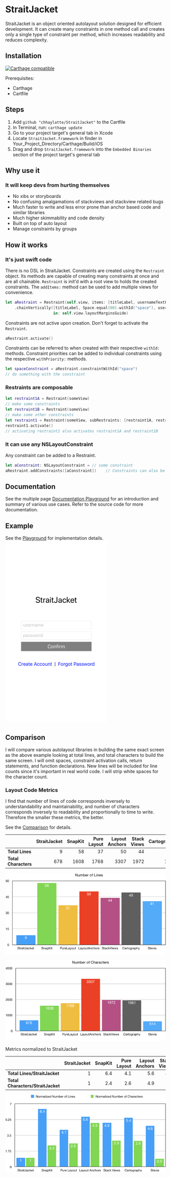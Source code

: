 #  StraitJacket
StraitJacket is an object oriented autolayout solution designed for efficient development.  It can create many constraints in one method call and creates only a single type of constraint per method, which increases readability and reduces complexity.

## Installation

[![Carthage compatible](https://img.shields.io/badge/Carthage-compatible-4BC51D.svg?style=flat)](https://github.com/Carthage/Carthage)

Prerequisites:
- Carthage
- Cartfile

## Steps
1. Add `github "chhaylatte/StraitJacket"` to the Cartfile
2. In Terminal, run: `carthage update`
3. Go to your project target's general tab in Xcode
4. Locate `StraitJacket.framework` in finder in Your_Project_Directory/Carthage/Build/iOS
5. Drag and drop `StraitJacket.framework` into the `Embedded Binaries` section of the project target's general tab

## Why use it
### It will keep devs from hurting themselves
- No xibs or storyboards
- No confusing amalgamations of stackviews and stackview related bugs
- Much faster to write and less error prone than anchor based code and similar libraries
- Much higher skimmability and code density
- Built on top of auto layout
- Manage constraints by groups

## How it works
### It's just swift code

There is no DSL in StraitJacket.  Constraints are created using the `Restraint` object.  Its methods are capable of creating many constraints at once and are all chainable.  `Restraint` is init'd with a root view to holds the created constraints. The `addItems:` method can be used to add multiple views for convenience.

```swift
let aRestraint = Restraint(self.view, items: [titleLabel, usernameTextField, passwordTextField, confirmButton])
    .chainVertically([titleLabel, Space.equal(60).withId("space"), usernameTextField, passwordTextField, confirmButton],
                     in: self.view.layoutMarginsGuide)
```

Constraints are not active upon creation. Don't forget to activate the `Restraint`.  

```swift
aRestraint.activate()
```

Constraints can be referred to when created with their respective `withId:` methods.  Constraint priorities can be added to individual constraints using the respective `withPriority:` methods.

```swift
let spaceConstraint = aRestraint.constraintWithId("space")
// do something with the constraint
```

### Restraints are composable
```swift
let restraint1A = Restraint(someView)
// make some constraints
let restraint1B = Restraint(someView)
// make some other constraints
let restraint1 = Restraint(someView, subRestraints: [restraint1A, restraint1B])
restraint1.activate()
// activating restraint1 also activates restraint1A and restraint1B
```
### It can use any NSLayoutConstraint
Any constraint can be added to a Restraint.
```swift
let aConstraint: NSLayoutConstraint = // some constraint
aRestraint.addConstraints([aConstraint])    // Constraints can also be created inline within the array with standard Apple API
```

## Documentation
See the multiple page [Documentation Playground](Playgrounds/Documentation.playground/Pages/) for an introduction and summary of various use cases.  Refer to the source code for more documentation.

## Example
See the [Playground](Playgrounds/ExampleStraitJacket.playground/Contents.swift) for implementation details.
<img src="example.png" width="320px">

## Comparison
I will compare various autolayout libraries in building the same exact screen as the above example looking at total lines, and total characters to build the same screen.  I will omit spaces, constraint activation calls, return statements, and function declarations.  New lines will be included for line counts since it's important in real world code.  I will strip white spaces for the character count.

### Layout Code Metrics

I find that number of lines of code corresponds inversely to understandability and maintainability, and number of characters corresponds inversely to readability and proportionally to time to write.  Therefore the smaller these metrics, the better.

See the [Comparison](Documentation/Comparison.md) for details.

| | StraitJacket | SnapKit | Pure Layout | Layout Anchors | Stack Views | Cartography | Stevia
:-- | --: | --: | --: | --: | --: | --: | --:
**Total Lines** | 9 | 58 | 37 | 50 | 44 | 49 | 41
**Total Characters** | 678 | 1608 | 1768 | 3307 | 1972 | 1961 | 614

![number-lines](Documentation/Assets/NumLines.png)

![number-characters](Documentation/Assets/NumCharacters.png)

Metrics normalized to StraitJacket

| | StraitJacket | SnapKit | Pure Layout | Layout Anchors | Stack Views | Cartography | Stevia
:-- | --: | --: | --: | --: | --: | --: | --:
**Total Lines/StraitJacket** | 1 | 6.4 | 4.1 | 5.6 | 4.9 | 5.4 | 4.6
**Total Characters/StraitJacket** | 1 | 2.4 | 2.6 | 4.9 | 2.9 | 2.9 | 0.9

![normalize](Documentation/Assets/NormalizedLinesChars.png)
